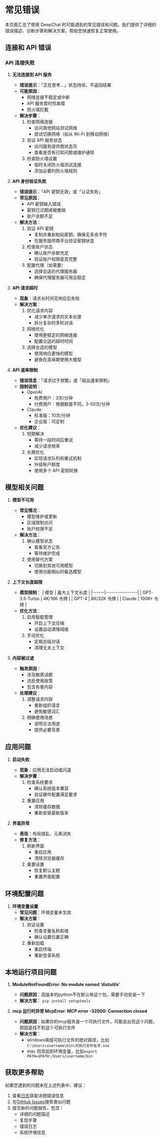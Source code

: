 # 常见错误

本页面汇总了使用 DeepChat 时可能遇到的常见错误和问题。我们提供了详细的错误描述、诊断步骤和解决方案，帮助您快速恢复正常使用。

## 连接和 API 错误

### API 连接失败

1. **无法连接到 API 服务**
   - **错误提示**：「正在思考...」状态持续，不返回结果
   - **可能原因**：
     - 网络连接不稳定或中断
     - API 服务暂时性故障
     - 防火墙拦截
   - **解决步骤**：
     1. 检查网络连接
        - 访问其他网站测试网络
        - 尝试切换网络（如从 Wi-Fi 到移动网络）
     2. 验证 API 服务状态
        - 访问服务提供商状态页
        - 查看是否有已知问题或维护通知
     3. 检查防火墙设置
        - 临时关闭防火墙测试连接
        - 添加必要的防火墙规则

2. **API 身份验证失败**
   - **错误提示**：「API 密钥无效」或「认证失败」
   - **常见原因**：
     - API 密钥输入错误
     - 密钥已过期或被撤销
     - 账户余额不足
   - **解决方法**：
     1. 验证 API 密钥
        - 复制并重新粘贴密钥，确保无多余字符
        - 在服务提供商平台验证密钥状态
     2. 检查账户状态
        - 确认账户余额充足
        - 验证账户权限是否完整
     3. 配置代理（如需要）
        - 选择合适的代理服务器
        - 确保代理服务器可用且稳定

3. **API 请求超时**
   - **现象**：请求长时间无响应后失败
   - **解决方案**：
     1. 优化请求内容
        - 减少单次请求的文本长度
        - 拆分复杂的多轮对话
     2. 网络优化
        - 使用更稳定的网络连接
        - 配置合适的超时时间
     3. 选择合适的模型
        - 使用响应更快的模型
        - 避免在高峰期使用大模型

4. **API 速率限制**
   - **错误信息**：「请求过于频繁」或「超出速率限制」
   - **限制说明**：
     - OpenAI
       - 免费用户：3次/分钟
       - 付费用户：根据额度不同，3-50次/分钟
     - Claude
       - 标准版：10次/分钟
       - 企业版：可定制
   - **优化建议**：
     1. 短期解决
        - 等待一段时间后重试
        - 减少请求频率
     2. 长期优化
        - 实现请求队列和重试机制
        - 升级账户额度
        - 使用多个 API 密钥轮换

## 模型相关问题

1. **模型不可用**
   - **常见情况**：
     - 模型维护或更新
     - 区域限制访问
     - 账户权限不足
   - **解决方法**：
     1. 确认模型状态
        - 查看官方公告
        - 等待维护完成
     2. 使用替代方案
        - 切换到其他可用模型
        - 使用功能相似的备选模型

2. **上下文长度超限**
   - **模型限制**：
     | 模型 | 最大上下文长度 |
     |------|----------------|
     | GPT-3.5-Turbo | 4K/16K 令牌 |
     | GPT-4 | 8K/32K 令牌 |
     | Claude | 100K+ 令牌 |
   - **优化方法**：
     1. 启用智能管理
        - 开启上下文压缩
        - 设置自动清理阈值
     2. 手动优化
        - 定期总结对话
        - 清理无关上下文

3. **内容被过滤**
   - **触发原因**：
     - 涉及敏感话题
     - 违反使用政策
     - 包含有害内容
   - **处理建议**：
     1. 调整请求内容
        - 重新组织语言
        - 避免敏感词汇
     2. 明确使用场景
        - 说明合法用途
        - 提供必要背景

## 应用问题

1. **启动失败**
   - **现象**：应用无法启动或闪退
   - **解决步骤**：
     1. 检查系统要求
        - 确认系统版本兼容
        - 验证硬件配置满足要求
     2. 重置应用
        - 清除缓存数据
        - 重新安装最新版本

2. **界面异常**
   - **表现**：布局错乱、元素消失
   - **修复方法**：
     1. 刷新界面
        - 重启应用
        - 清除浏览器缓存
     2. 重置设置
        - 恢复默认主题
        - 重置界面配置

## 环境配置问题

1. **环境变量设置**
   - **常见问题**：环境变量未生效
   - **解决方案**：
     1. 验证设置
        - 检查变量名称和值
        - 确认设置位置正确
     2. 重新加载
        - 重启终端
        - 重新登录系统

## 本地运行项目问题

1. **ModuleNotFoundError: No module named 'distutils'**
    - **问题原因**：高版本的python不在默认带这个包，需要手动安装一下
    - **解决方案**：
      `pip install setuptools`

2. **mcp 运行时异常 McpError: MCP error -32000: Connection closed**
    - **问题原因**：如果你的mcp服务是一个可执行文件，可能会出现这个问题，原因是找不到这个可执行文件
    - **解决方案**：
      - windows填成可执行文件的绝对路径，比如`C:\Users\username\bin\可执行文件名字.exe`
      - mac 则添加到环境变量，比如`export PATH=$PATH:/Users/username/bin`

## 获取更多帮助

如果您遇到的问题未在上述列表中，建议：

1. 查看[日志](./logs.md)获取详细错误信息
2. 在[GitHub Issues](https://github.com/thinkinai/deepchat/issues)搜索类似问题
3. 提交新的问题报告，包含：
   - 详细的问题描述
   - 复现步骤
   - 错误日志
   - 系统环境信息
